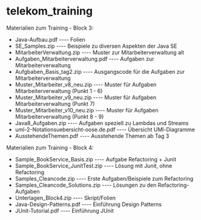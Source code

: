 # telekom_training

Materialien zum Training - Block 3:
- Java-Aufbau.pdf ----     Folien
- SE_Samples.zip ----   Beispiele zu diversen Aspekten der Java SE
- MitarbeiterVerwaltung.zip ----  Muster zur Mitarbeiterverwaltung alt
- Aufgaben_Mitarbeiterverwaltung.pdf ----   Aufgaben zur Mitarbeiterverwaltung
- Aufgbaben_Basis_tag2.zip ----  Ausgangscode für die Aufgaben zur Mitarbeiterverwaltung
- Muster_Mitarbeiter_v8_neu.zip ----  Muster für Aufgaben Mitarbeiterverwaltung (Punkt 1 - 6)
- Muster_Mitarbeiter_v9_neu.zip ----  Muster für Aufgaben Mitarbeiterverwaltung (Punkt 7)
- Muster_Mitarbeiter_v10_neu.zip ---- Muster für Aufgaben Mitarbeiterverwaltung (Punkt 8 - 9)
- Java8_Aufgaben.zip ----   Aufgaben speziell zu Lambdas und Streams
- uml-2-Notationsuebersicht-oose.de.pdf ----  Übersicht UMl-Diagramme
- AusstehendeThemen.pdf ---- Ausstehende Themen ab Tag 3

Materialien zum Training - Block 4:
- Sample_BookService_Basis.zip ----   Aufgabe Refactoring + Junit
- Sample_BookService_JunitTest.zip ---- Lösung mit Junit, ohne Refactoring
- Samples_Cleancode.zip ----  Erste Aufgaben/Beispiele zum Refactoring
- Samples_Cleancode_Solutions.zip  ---- Lösungen zu den Refactoring-Aufgaben
- Unterlagen_Block4.zip ---- Skript/Folien
- Java-Design-Patterns.pdf ----  Einführung Design Patterns
- JUnit-Tutorial.pdf ---- Einführung JUnit

